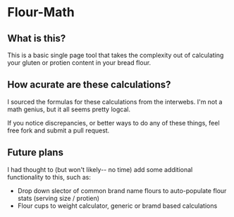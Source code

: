 # Flour-Math

## What is this?

This is a basic single page tool that takes the complexity out of calculating your gluten or protien content in your bread flour.

## How acurate are these calculations?

I sourced the formulas for these calculations from the interwebs. I'm not a math genius, but it all seems pretty logcal.

If you notice discrepancies, or better ways to do any of these things, feel free fork and submit a pull request.

## Future plans

I had thought to (but won't likely-- no time) add some additional functionality to this, such as:
* Drop down slector of common brand name flours to auto-populate flour stats (serving size / protien)
* Flour cups to weight calculator, generic or bramd based calculations
